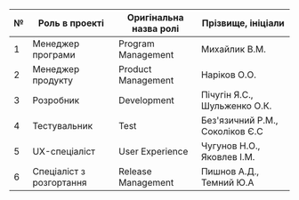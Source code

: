 |№  | Роль в проекті            | Оригінальна назва ролі    | Прізвище, ініціали         |
|---|---------------------------|---------------------------|---------------------------|
| 1 | Менеджер програми         | Program Management        | Михайлик В.М.        |
| 2 | Менеджер продукту         | Product Management        | Наріков О.О.               |
| 3 | Розробник                 | Development               | Пічугін Я.С., Шульженко О.К. |
| 4 | Тестувальник              | Test                      | Без'язичний Р.М., Соколіков Є.С        |
| 5 | UX-спеціаліст             | User Experience           | Чугунов Н.О., Яковлев І.М.        |
| 6 | Спеціаліст з розгортання  | Release Management        | Пишнов А.Д., Темний Ю.А       |
